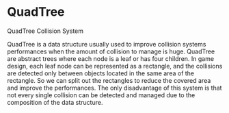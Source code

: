 # QuadTree
QuadTree Collision System

QuadTree is a data structure usually used to improve collision systems performances when the amount of collision to manage is huge. QuadTree are abstract trees where each node is a leaf or has four children. In game design, each leaf node can be represented as a rectangle, and the collisions are detected only between objects located in the same area of the rectangle. So we can split out the rectangles to reduce the covered area and improve the performances.
The only disadvantage of this system is that not every single collision can be detected and managed due to the composition of the data structure.
